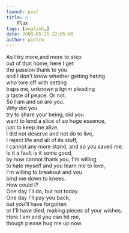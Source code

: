 ```yaml
---
layout: post
title: >
    Flux
tags: [english,]
date: 2008-05-25 22:05:00
author: pietro
---
```

As I try more,and more to step<br/>out of that home, here I get<br/>the passion thank to you<br/>and I don't know whether getting hating<br/>who tore off with setting<br/>traps me, unknown pilgrim pleading<br/>a taste of peace. Or not.<br/>So I am and so are you.<br/>Why did you<br/>try to share your being, did you<br/>want to lend a slice of so huge essence,<br/>just to keep me alive.<br/>I did not deserve and not do to live,<br/>I reject life and all of its stuff,<br/>I cannot any more stand, and so you saved me.<br/>Is it a fault is it some good,<br/>by now cannot thank you, I'm willing<br/>to hate myself and you learn me to love,<br/>I'm willing to breakout and you<br/>bind me down to knees.<br/>How could I?<br/>One day I'll do, but not today.<br/>One day I'll pay you back,<br/>but you'll have forgotten<br/>or I'll have died, making pieces of your wishes.<br/>Here I am and you can hit me,<br/>though please hug me up now.
